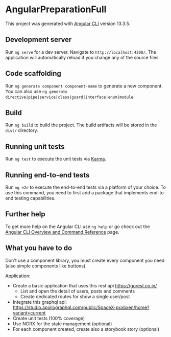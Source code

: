 # AngularPreparationFull

This project was generated with [Angular CLI](https://github.com/angular/angular-cli) version 13.3.5.

## Development server

Run `ng serve` for a dev server. Navigate to `http://localhost:4200/`. The application will automatically reload if you change any of the source files.

## Code scaffolding

Run `ng generate component component-name` to generate a new component. You can also use `ng generate directive|pipe|service|class|guard|interface|enum|module`.

## Build

Run `ng build` to build the project. The build artifacts will be stored in the `dist/` directory.

## Running unit tests

Run `ng test` to execute the unit tests via [Karma](https://karma-runner.github.io).

## Running end-to-end tests

Run `ng e2e` to execute the end-to-end tests via a platform of your choice. To use this command, you need to first add a package that implements end-to-end testing capabilities.

## Further help

To get more help on the Angular CLI use `ng help` or go check out the [Angular CLI Overview and Command Reference](https://angular.io/cli) page.

## What you have to do
Don't use a component library, you must create every component you need (also simple components like buttons).

Application:
- Create a basic application that uses this rest api https://gorest.co.in/
  - List and open the detail of users, posts and comments
  - Create dedicated routes for show a single user/post
- Integrate this graphql api: https://studio.apollographql.com/public/SpaceX-pxxbxen/home?variant=current 
- Create unit tests (100% coverage)
- Use NGRX for the state management (optional)
- For each component created, create also a storybook story (optional)
